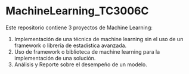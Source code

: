 # MachineLearning_TC3006C

Este repositorio contiene 3 proyectos de Machine Learning:

1) Implementación de una técnica de machine learning sin el uso de un framework o librería de estadística avanzada.
2) Uso de framework o biblioteca de machine learning para la implementación de una solución.
3) Análisis y Reporte sobre el desempeño de un modelo.
